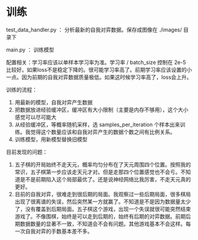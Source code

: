 # 训练

test_data_handler.py ： 分析最新的自我对弈数据。保存成图像在 ./images/ 目录下

main.py ： 训练模型

配置相关：学习率应该以单样本学习率为准。学习率 / batch_size 控制在 2e-5 比较好。如果loss不是稳定下降的。很可能学习率高了。前期学习率应该设置的小一点。因为前期的自我对弈数据质量极低。如果这时候学习率高了，loss会上升。

训练的流程：
1. 用最新的模型，自我对弈产生数据
2. 把数据放进经验缓冲区，缓冲区有大小限制（主要是内存不够用），这个大小感觉可以尽可能大
3. 从经验缓冲区，等概率随机采样，选 samples_per_iteration 个样本出来训练。我觉得这个数量应该和自我对弈产生的数据个数之间有比例关系。
4. 训练模型，用新模型替换旧模型

目前发现的问题：
1. 五子棋的开局始终不走天元，概率均匀分布在了天元周围四个位置。按照我的常识，五子棋第一步应该走天元才对。但是走那四个位置感觉也不会亏。不知道是不是前期陷入这个局部最优了。还是说神经网络比我厉害，不走天元真的更好。
2. 目前的自我对弈，很难走到很后期的局面。我观察过一些后期局面，很多棋局出现了很离谱的失误，然后突然某一方就赢了。不知道是不是因为数据量太少了，没有覆盖到后期局面。五子棋这个游戏，出现一个失误就很可能突然结束游戏了。不像围棋，始终是可以走到后期的，始终有后期的对弈数据。前期后期数据数量的显著不一致，不知道会不会有问题。其他游戏基本不会这样。每一次自我对弈的手数基本差不多。



